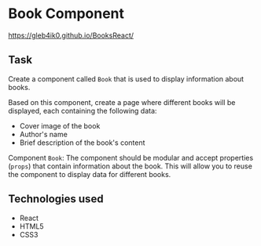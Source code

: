 # Book Component

https://gleb4ik0.github.io/BooksReact/

## Task

Create a component called `Book` that is used to display information about books.

Based on this component, create a page where different books will be displayed, each containing the following data:

- Cover image of the book
- Author's name
- Brief description of the book's content

Component `Book`: The component should be modular and accept properties (`props`) that contain information about the book. This will allow you to reuse the component to display data for different books.

## Technologies used

- React
- HTML5
- CSS3

